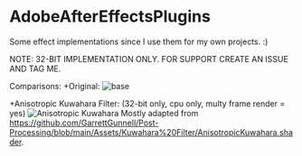 # AdobeAfterEffectsPlugins

Some effect implementations since I use them for my own projects. :)

NOTE: 32-BIT IMPLEMENTATION ONLY.
FOR SUPPORT CREATE AN ISSUE AND TAG ME.

Comparisons:
+Original:
![base](https://github.com/user-attachments/assets/7465d77e-a2e5-4e91-9437-cca0fd46f6a8)

+Anisotropic Kuwahara Filter: (32-bit only, cpu only, multy frame render = yes)
![Anisotropic Kuwahara](https://github.com/user-attachments/assets/e9a7b5bb-4ee2-44e8-a055-4d0d8f207614)
Mostly adapted from https://github.com/GarrettGunnell/Post-Processing/blob/main/Assets/Kuwahara%20Filter/AnisotropicKuwahara.shader.
